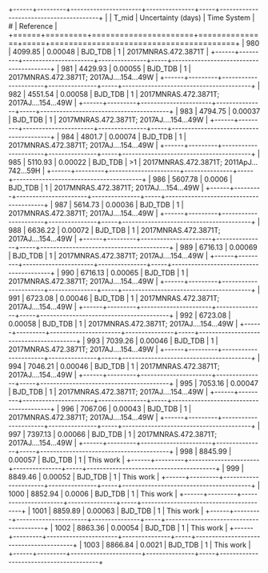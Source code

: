 +------+---------+----------------------+---------------+-----+----------------------------------------+
|      |   T_mid |   Uncertainty (days) | Time System   | #   | Reference                              |
+======+=========+======================+===============+=====+========================================+
|  980 | 4099.85 |              0.00048 | BJD_TDB       | 1   | 2017MNRAS.472.3871T                    |
+------+---------+----------------------+---------------+-----+----------------------------------------+
|  981 | 4429.93 |              0.00055 | BJD_TDB       | 1   | 2017MNRAS.472.3871T; 2017AJ….154...49W |
+------+---------+----------------------+---------------+-----+----------------------------------------+
|  982 | 4551.54 |              0.00058 | BJD_TDB       | 1   | 2017MNRAS.472.3871T; 2017AJ….154...49W |
+------+---------+----------------------+---------------+-----+----------------------------------------+
|  983 | 4794.75 |              0.00037 | BJD_TDB       | 1   | 2017MNRAS.472.3871T; 2017AJ….154...49W |
+------+---------+----------------------+---------------+-----+----------------------------------------+
|  984 | 4801.7  |              0.00074 | BJD_TDB       | 1   | 2017MNRAS.472.3871T; 2017AJ….154...49W |
+------+---------+----------------------+---------------+-----+----------------------------------------+
|  985 | 5110.93 |              0.00022 | BJD_TDB       | >1  | 2017MNRAS.472.3871T; 2011ApJ…742...59H |
+------+---------+----------------------+---------------+-----+----------------------------------------+
|  986 | 5607.78 |              0.0006  | BJD_TDB       | 1   | 2017MNRAS.472.3871T; 2017AJ….154...49W |
+------+---------+----------------------+---------------+-----+----------------------------------------+
|  987 | 5614.73 |              0.00036 | BJD_TDB       | 1   | 2017MNRAS.472.3871T; 2017AJ….154...49W |
+------+---------+----------------------+---------------+-----+----------------------------------------+
|  988 | 6636.22 |              0.00072 | BJD_TDB       | 1   | 2017MNRAS.472.3871T; 2017AJ….154...49W |
+------+---------+----------------------+---------------+-----+----------------------------------------+
|  989 | 6716.13 |              0.00069 | BJD_TDB       | 1   | 2017MNRAS.472.3871T; 2017AJ….154...49W |
+------+---------+----------------------+---------------+-----+----------------------------------------+
|  990 | 6716.13 |              0.00065 | BJD_TDB       | 1   | 2017MNRAS.472.3871T; 2017AJ….154...49W |
+------+---------+----------------------+---------------+-----+----------------------------------------+
|  991 | 6723.08 |              0.00046 | BJD_TDB       | 1   | 2017MNRAS.472.3871T; 2017AJ….154...49W |
+------+---------+----------------------+---------------+-----+----------------------------------------+
|  992 | 6723.08 |              0.00058 | BJD_TDB       | 1   | 2017MNRAS.472.3871T; 2017AJ….154...49W |
+------+---------+----------------------+---------------+-----+----------------------------------------+
|  993 | 7039.26 |              0.00046 | BJD_TDB       | 1   | 2017MNRAS.472.3871T; 2017AJ….154...49W |
+------+---------+----------------------+---------------+-----+----------------------------------------+
|  994 | 7046.21 |              0.00046 | BJD_TDB       | 1   | 2017MNRAS.472.3871T; 2017AJ….154...49W |
+------+---------+----------------------+---------------+-----+----------------------------------------+
|  995 | 7053.16 |              0.00047 | BJD_TDB       | 1   | 2017MNRAS.472.3871T; 2017AJ….154...49W |
+------+---------+----------------------+---------------+-----+----------------------------------------+
|  996 | 7067.06 |              0.00043 | BJD_TDB       | 1   | 2017MNRAS.472.3871T; 2017AJ….154...49W |
+------+---------+----------------------+---------------+-----+----------------------------------------+
|  997 | 7397.13 |              0.00066 | BJD_TDB       | 1   | 2017MNRAS.472.3871T; 2017AJ….154...49W |
+------+---------+----------------------+---------------+-----+----------------------------------------+
|  998 | 8845.99 |              0.00057 | BJD_TDB       | 1   | This work                              |
+------+---------+----------------------+---------------+-----+----------------------------------------+
|  999 | 8849.46 |              0.00052 | BJD_TDB       | 1   | This work                              |
+------+---------+----------------------+---------------+-----+----------------------------------------+
| 1000 | 8852.94 |              0.0006  | BJD_TDB       | 1   | This work                              |
+------+---------+----------------------+---------------+-----+----------------------------------------+
| 1001 | 8859.89 |              0.00063 | BJD_TDB       | 1   | This work                              |
+------+---------+----------------------+---------------+-----+----------------------------------------+
| 1002 | 8863.36 |              0.00054 | BJD_TDB       | 1   | This work                              |
+------+---------+----------------------+---------------+-----+----------------------------------------+
| 1003 | 8866.84 |              0.0021  | BJD_TDB       | 1   | This work                              |
+------+---------+----------------------+---------------+-----+----------------------------------------+